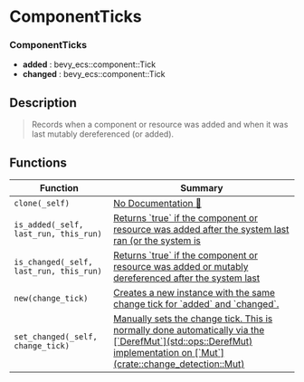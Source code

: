 # ComponentTicks

### ComponentTicks

- **added** : bevy\_ecs::component::Tick
- **changed** : bevy\_ecs::component::Tick

## Description

>  Records when a component or resource was added and when it was last mutably dereferenced (or added).

## Functions

| Function | Summary |
| --- | --- |
| `clone(_self)` | [No Documentation 🚧](./componentticks/clone.md) |
| `is_added(_self, last_run, this_run)` | [ Returns \`true\` if the component or resource was added after the system last ran  \(or the system is ](./componentticks/is_added.md) |
| `is_changed(_self, last_run, this_run)` | [ Returns \`true\` if the component or resource was added or mutably dereferenced after the system last](./componentticks/is_changed.md) |
| `new(change_tick)` | [ Creates a new instance with the same change tick for \`added\` and \`changed\`\.](./componentticks/new.md) |
| `set_changed(_self, change_tick)` | [ Manually sets the change tick\.  This is normally done automatically via the \[\`DerefMut\`\]\(std::ops::DerefMut\) implementation  on \[\`Mut<T>\`\]\(crate::change\_detection::Mut\)](./componentticks/set_changed.md) |